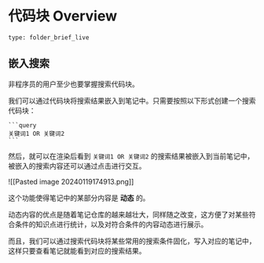 # 代码块 Overview
 
```ccard
type: folder_brief_live
```
 
## **嵌入搜索**

非程序员的用户至少也要掌握搜索代码块。

我们可以通过代码块将搜索结果嵌入到笔记中。只需要按照以下形式创建一个搜索代码块：

````text
```query
关键词1 OR 关键词2
```
````

然后，就可以在渲染后看到 `关键词1 OR 关键词2` 的搜索结果被嵌入到当前笔记中，被嵌入的搜索内容还可以通过点击进行交互。

![[Pasted image 20240119174913.png]]

这个功能使得笔记中的某部分内容是 **动态** 的。

动态内容的优点是随着笔记仓库的越来越壮大，同样随之改变，这方便了对某些符合条件的知识点进行统计，以及对符合条件的内容动态进行展示。

而且，我们可以通过搜索代码块将某些常用的搜索条件固化，写入对应的笔记中，这样只要查看笔记就能看到对应的搜索结果。